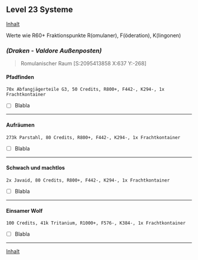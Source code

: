 ## Level 23 Systeme

[Inhalt](README.md#inhalt)

Werte wie R60+ Fraktionspunkte R(omulaner), F(öderation), K(lingonen)

### _**(Draken - Valdore Außenposten)**_
> Romulanischer Raum [S:2095413858 X:637 Y:-268]

#### Pfadfinden
`70x Abfangjägerteile G3, 50 Credits, R800+, F442-, K294-, 1x Frachtkontainer`
- [ ] Blabla
---

#### Aufräumen
`273k Parstahl, 80 Credits, R800+, F442-, K294-, 1x Frachtkontainer`
- [ ] Blabla

---

#### Schwach und machtlos
`2x Javaid, 80 Credits, R800+, F442-, K294-, 1x Frachtkontainer`
- [ ] Blabla

---

#### Einsamer Wolf
`100 Credits, 41k Tritanium, R1000+, F576-, K384-, 1x Frachtkontainer`
- [ ] Blabla

---

[Inhalt](README.md#inhalt)
